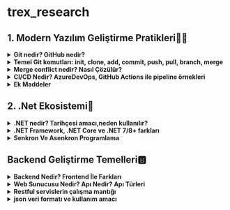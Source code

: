 # trex_research
## 1. Modern Yazılım Geliştirme Pratikleri🤷‍♂️

<details>
<summary><strong>Git nedir? GitHub nedir?<strong></summary>

* Git, yazılım geliştirmede kod değişikliklerini kaydeden ve yöneten bir versiyon kontrol sistemidir.  
* Kod üzerinde yapılan her değişiklik bir sürüm olarak saklanır.  
* Aynı proje üzerinde birden fazla kişinin çakışmadan çalışmasına olanak sağlar.  
* Geçmişte yapılan değişikliklere geri dönüp bakılabilir.  

---

* GitHub ise Git altyapısını kullanarak projelerin internet üzerinde tutulduğu bulut tabanlı bir platformdur.  
* Ekip çalışmasını kolaylaştırmak için issue (sorun takibi), pull request (kod katkısı), GitHub Actions (otomasyon) gibi araçlar sunar.  
* Açık kaynak projelerin paylaşımı için en çok kullanılan platformlardan biridir.  

</details>

<details>
<summary><strong>Temel Git komutları: init, clone, add, commit, push, pull, branch, merge<strong></summary>

* `git init` → Yeni bir Git deposu başlatır. ***Örnek*** = `O klasörde .git adında gizli bir klasör oluşur → bu klasör Git’in tüm geçmişi, ayarları ve sürüm kontrol bilgilerini saklar.`
* `git clone` → Var olan bir depoyu bilgisayarına indirir. ***Örnek*** = https://github.com/kullanici/proje.git 
* `git add` → Dosyaları commit için hazırlar.***Örnek*** = `git add index.html`
* `git commit` → Yapılan değişiklikleri kaydeder. ***Örnek*** = `git commit -m "Ana sayfa güncellendi`
* `git push` → Kaydedilen değişiklikleri uzak depoya gönderir. ***Örnek*** = `git push origin main`
* `git pull` → Uzak depodaki son değişiklikleri indirir. ***Örnek*** = `git pull origin main`
* `git branch` → Yeni bir dal (branch) oluşturur. ***Örnek*** = `git branch yeni-ozellik`
* `git merge` → Farklı dalları birleştirir. ***Örnek*** = `git merge yeni-ozellik`

</details>

<details>
<summary><strong>Merge conflict nedir? Nasıl Çözülür?<strong></summary>
  <br>
 Merge conflict, Git’te iki farklı dalda (branch) aynı dosyanın aynı kısmında farklı değişiklikler yapılınca ortaya çıkan çakışmadır.

Git, hangi değişikliğin geçerli olacağına otomatik karar veremez.

Bu yüzden kullanıcıya sorar: “Hangi değişikliği istiyorsun?”

Kısaca:

“İki kişi aynı yerde farklı şeyler yazdı, Git karıştı, sen karar ver!”
<br>

---

 <br>
 Merge Conflict Nasıl Çözülür?

1.Çatışan dosyayı açmak: Git, hangi dosyada çatışma olduğunu gösterir.

2.Değişiklikleri incelemek: Hangi değişikliğin kalacağını veya iki değişikliği birleştirip bir çözüm oluşturacağını seçersin.

3.Değişikliği kaydetmek ve bildir: Çatışmayı çözdükten sonra Git’e bu dosyanın artık hazır olduğunu bildirmek için commit yapılır.

---

</details>


<details>
<summary>CI/CD Nedir? AzureDevOps, GitHub Actions ile pipeline örnekleri</summary>
   <br>
CI/CD, yazılım geliştirme sürecinde otomasyon ve sürekli teslim sağlayan bir yaklaşımdır. İngilizce açılımı:

 <br>

***CI (Continuous Integration) → Sürekli Entegrasyon***

***CD (Continuous Delivery / Continuous Deployment) → Sürekli Teslim / Sürekli Yayın***

Kısaca, yazılımın daha hızlı, güvenli ve hatasız geliştirilmesini sağlayan yöntemdir.
<br>
<br>

---

***CI – Continuous Integration (Sürekli Entegrasyon)***

Geliştiriciler, yaptıkları değişiklikleri sıklıkla ortak koda (main branch) entegre eder.

Her entegrasyon otomatik olarak test edilir, böylece hatalar erken yakalanır.

Amaç: Kodun her zaman çalışır durumda olmasını sağlamak.

Örnek:
Birden fazla kişi aynı projede çalışıyor. Herkes kendi değişikliklerini sık sık ana koda ekliyor ve sistem otomatik olarak test ediyor. Böylece büyük bir hata oluşmadan önlem alınabiliyor.
<br>
<br>


---

***CD – Continuous Delivery / Deployment (Sürekli Teslim / Yayın)***

Continuous Delivery (Sürekli Teslim): Kod değişiklikleri testlerden geçtikten sonra her an yayına alınabilir hâle getirilir. Ama yayın manuel olabilir.

Continuous Deployment (Sürekli Yayın): Kod değişiklikleri testleri geçtikten sonra otomatik olarak canlıya çıkar.

Örnek:
Testleri geçen bir özellik, insan müdahalesi olmadan direkt kullanıcıya sunulabilir.
<br>
<br>

---

***CI/CD’nin Avantajları***

1.Hızlı geri bildirim: Hatalar erken bulunur.

2.Daha güvenli kod: Testler sürekli çalışır.

3.Hızlı teslim: Yeni özellikler ve düzeltmeler kullanıcıya çabuk ulaşır.

4.İnsan hatasını azaltır: Otomasyon sayesinde manuel hatalar azalır.
<br>


---


📌**Azure DevOps Pipeline Örneği**
 ```
name: Python CI/CD

# 1. Tetikleyici (Trigger)
on:
  push:
    branches: [ main ]       # main branch’e push olunca tetiklenir
  pull_request:
    branches: [ main ]       # Pull request açıldığında da tetiklenir

jobs:
  build-and-deploy:
    runs-on: ubuntu-latest    # 2. Hangi işletim sistemi üzerinde çalışacak

    steps:
    # 3. Repo kodunu çek
    - uses: actions/checkout@v3
      name: Step 1: Checkout code
      # Ne yapıyor: Repository’deki kodu pipeline ortamına kopyalar

    # 4. Python kurulumu
    - name: Step 2: Setup Python
      uses: actions/setup-python@v4
      with:
        python-version: '3.x'
      # Ne yapıyor: Pipeline ortamına Python 3.x kurar

    # 5. Bağımlılıkları yükleme
    - name: Step 3: Install dependencies
      run: pip install -r requirements.txt
      # Ne yapıyor: Projenin çalışması için gerekli kütüphaneleri yükler

    # 6. Testleri çalıştır
    - name: Step 4: Run tests
      run: pytest
      # Ne yapıyor: Kodun düzgün çalışıp çalışmadığını kontrol etmek için testleri çalıştırır (CI adımı)

    # 7. Deploy
    - name: Step 5: Deploy to server
      run: |
        scp -r ./app user@server:/var/www/app
        ssh user@server 'systemctl restart app'
      # Ne yapıyor: Testler başarılıysa kodu uzak sunucuya kopyalar ve uygulamayı restart eder (CD adımı)

```

🔑 Açıklama

* trigger → `Pipeline’ın hangi branch için çalışacağını belirler.`

* pool → `Build ajanını seçer (Linux, Windows veya macOS).`

* UseDotNet@2 → `İstenilen .NET SDK sürümünü indirir.`

* dotnet restore / build / test → `CI aşamaları.`

* dotnet publish → `Deploy edilebilir paket üretir.`

* PublishBuildArtifacts → `Bu paketi artifact olarak kaydeder, release pipeline’da kullanılabilir.`

---

📌**GitHub Actions Pipeline Örneği**
```
name: .NET CI/CD

on:
  push:
    branches: [ "main" ]   # main branch'e push olunca çalışır
  pull_request:
    branches: [ "main" ]   # PR açılınca da çalışır

jobs:
  build:
    runs-on: ubuntu-latest   # Çalışacağı ortam

    steps:
    - name: Checkout code
      uses: actions/checkout@v4   # Repo kodlarını indirir

    - name: Setup .NET
      uses: actions/setup-dotnet@v4
      with:
        dotnet-version: '8.0.x'   # .NET versiyonu

    - name: Restore dependencies
      run: dotnet restore

    - name: Build
      run: dotnet build --configuration Release --no-restore

    - name: Test
      run: dotnet test --no-build --verbosity normal

    - name: Publish
      run: dotnet publish -c Release -o ./publish

```

🔑 Açıklama

* on → `Pipeline’ın hangi durumlarda çalışacağını belirler (ör. push, pull request).`

* runs-on → `Build ortamı (ubuntu-latest, windows-latest, vs.).`

* actions/checkout → `GitHub reposundan kodları indirir.`

* actions/setup-dotnet → `İstediğin .NET SDK sürümünü kurar.`

* dotnet restore / build / test / publish → `CI/CD aşamaları.`
</details>


 <details>     
 
 <summary>Ek Maddeler</summary>
 
<br>  

**SDLC Aşamaları (Yazılım Geliştirme Yaşam Döngüsü)**

**Planlama (Planning)**

* Projenin amacı, kapsamı ve hedefleri belirlenir.

* Zaman, maliyet ve kaynak planlaması yapılır.

**Gereksinim Analizi (Requirement Analysis)**

* Kullanıcı ihtiyaçları toplanır.

* Fonksiyonel (ne yapacak) ve fonksiyonel olmayan (performans, güvenlik vb.) gereksinimler netleştirilir.

**Tasarım (Design)**

* Sistem mimarisi, veri tabanı ve arayüz tasarımı yapılır.

* Yüksek seviye (mimari) ve düşük seviye (detaylı) tasarım hazırlanır.

**Geliştirme (Implementation / Development)**

* Kodlama aşaması başlar.

* Takım üyeleri belirlenen tasarıma göre yazılımı geliştirir.

**Test (Testing / Verification)**

* Yazılım hatalara karşı test edilir.

* Birim testleri, entegrasyon testleri, sistem testleri ve kullanıcı kabul testleri yapılır.

**Dağıtım (Deployment)**

* Yazılım canlı ortama alınır.

* Kullanıcıların erişimine açılır.

**Bakım (Maintenance / Support)**

* Hatalar düzeltilir, güncellemeler yapılır.

* Yeni ihtiyaçlara göre sistem geliştirilir.
  
**Metodolojiler** Ⓜ️

Agile → Esnek, hızlı geri bildirim.

Scrum → Sprint (2-4 hafta), roller (PO, SM, Dev Team).

Kanban → İş akışı panosu (To Do → Doing → Done).


 </details>

 ## 2. .Net Ekosistemi🌁
 <details>

<summary><strong>.NET nedir? Tarihçesi amacı,neden kullanılır?<strong></summary>



**.NET Nedir?**

.NET, Microsoft tarafından geliştirilen, farklı platformlarda (Windows, Linux, macOS) çalışan uygulama geliştirme platformudur.

Web, masaüstü, mobil, oyun, IoT ve bulut uygulamaları geliştirmek için kullanılabilir.

C#, F#, VB.NET gibi dilleri destekler.

İçinde CLR (Common Language Runtime) adlı bir çalışma zamanı bulunur → bu sayede kodlar güvenli, hızlı ve yönetilebilir şekilde çalışır.

<hr>

**Tarihçesi**

2002: İlk kez .NET Framework 1.0 yayımlandı. Sadece Windows üzerinde çalışıyordu.

2016: Microsoft, .NET Core’u çıkardı → açık kaynak ve cross-platform oldu.

2020: .NET 5 yayımlandı → Framework ve Core birleşti. Artık sadece “.NET” olarak adlandırılıyor.

Günümüz: En güncel sürüm .NET 8 (LTS), performans ve platform desteği çok gelişmiş durumda.

<hr>

**Amacı**

Yazılım geliştirmeyi kolaylaştırmak,

Farklı cihaz ve platformlarda ortak bir yapı sağlamak,

Performanslı, güvenli ve ölçeklenebilir uygulamalar geliştirmeyi mümkün kılmak.

<hr>

**Neden Kullanılır?**

 Çapraz platform: Windows, Linux, macOS’ta çalışır.<br>
 Çok amaçlı: Web (ASP.NET), masaüstü (WPF, WinForms), mobil (.NET MAUI, Xamarin), oyun (Unity), bulut (Azure) gibi birçok alanda kullanılabilir.<br>
 Açık kaynak ve güçlü topluluk desteği var.<br>
 Yüksek performans ve güvenlik sağlar.<br>
 Düzenli olarak güncellenir, Microsoft ve açık kaynak topluluk tarafından desteklenir.<br>
</details>

  <details>

<summary><strong>.NET Framework, .NET Core ve .NET 7/8+ farkları<strong></summary>

<img width="1793" height="980" alt="3103b3d4-4683-4e3c-9dbf-8854276eac22" src="https://github.com/user-attachments/assets/610d3e75-a682-4eb4-bb24-608392d070f5" />
</details>
<details>

<summary><strong>Senkron Ve Asenkron Programlama<strong></summary>

<br>

## 💻Senkron Programlama Nedir:
- Senkron programlama, işlemlerin ardışık olarak yürütüldüğü programlama modelidir. Bir görev tamamlanmadan diğerine geçilmez; bu nedenle işlem sırası nettir ancak uzun süren işlemler tüm süreci yavaşlatabilir.



## Günlük Hayattan Benzetmeler:

- Sırada beklemek → Kasada bir müşteri işini bitirmeden diğerine geçilmez.

- Telefon görüşmesi → Karşı taraf konuşmayı bitirmeden sen konuşamazsın.


## 💻Senkron Python Örneği:
```
print("Dosya okunuyor...")
data = open("veri.txt").read()   # Bu işlem bitene kadar beklenir
print("Dosya okundu:", data)
```
## Artı/Eksi Yönleri:

- Kod Akışı Basittir. Takip etmesi kolaydır.
- Uzun süren işlemler(dosya okuma API çağrısı tüm süreci bloke eder).

<hr>

## 👨‍💻Asenkron Programlama Nedir:

- Asenkron programlama, işlemlerin eşzamanlı olarak yürütülmesine izin veren bir modeldir. Bir görev tamamlanana kadar diğerleri beklemek zorunda değildir; uzun süren işlemler arka planda devam ederken program diğer işlere geçebilir.

## Günlük Hayattan Benzetmeler

- Restoranda sipariş vermek → Garson siparişini alır, mutfağa iletir ve senin yemeğini beklemeden başka müşterilerle ilgilenir.

- Mesajlaşma uygulaması → Mesaj gönderilirken internet yavaş olsa bile uygulama donmaz, sen başka mesajlar yazabilirsin.


## 👨‍💻Asenkron Python Örneği:
```
import asyncio

async def islem():
    print("İşlem başladı...")
    await asyncio.sleep(2)   # 2 saniyelik bekleme (bloklamaz)
    print("İşlem bitti!")

async def main():
    await asyncio.gather(islem(), islem())  # İki işlem paralel yürür

asyncio.run(main())
```


## C#’ta Arrow Function (=>) İfadesi:

- C#’ta => ifadesi lambda expression (lambda ifadeleri) için kullanılır.


**1.Kısa Fonksiyon Yazımı**
- Normal metod tanımlarına göre çok daha kısa ve okunabilir fonksiyonlar yazmayı sağlar.
- Örn:
 ```
- Func<int, int> kare = x => x * x;
```


**2.Anonim Fonksiyonlar**
  - İsmi olmayan, tek satırlık fonksiyonlar oluşturmak için kullanılır.
  - Event, delegate veya LINQ işlemlerinde sık kullanılır.

**3.LINQ Sorgularında Kullanımı**
  - Veri filtreleme, sıralama, seçim işlemlerinde pratik yazım sağlar.
  - Örn:
```
var ciftSayilar = sayilar.Where(x => x % 2 == 0);
```
  
**4.Expression-bodied Members (C# 6.0 ve sonrası)**

  - Property, metod veya constructor’larda tek satırlık gövde tanımı yapılabilir.
  - Örn:
```
public string Name { get; set; }
public override string ToString() => $"Name: {Name}";
```

**5.Okunabilirlik ve Modern Syntax**

  - Kodun daha az satırla yazılmasını ve daha temiz görünmesini sağlar.
  - Geleneksel anonim metod yazımına kıyasla daha derli toplu bir alternatiftir.
</details>

## Backend Geliştirme Temelleri🅱️

<details>
<summary><strong>Backend Nedir? Frontend İle Farkları<strong></summary>
  
<br>

**Backend Nedir?**
  - Backend, bir uygulamanın arka planda çalışan kısmıdır. Kullanıcının doğrudan görmediği, ama uygulamanın çalışmasını sağlayan veritabanı yönetimi, iş mantığı, API geliştirme, kimlik doğrulama gibi süreçleri içerir.

**Örnek:**
  - Bir e-ticaret sitesinde ürün siparişi verdiğinde, siparişin veritabanına kaydedilmesi, stok kontrolü yapılması ve ödeme işlemlerinin gerçekleşmesi backend tarafından yönetilir.


<hr>

**Frontend Nedir?**
  - Frontend, kullanıcının doğrudan etkileşimde bulunduğu kısımdır. Web sayfasının tasarımı, butonlar, formlar, yazılar, görseller ve kullanıcı deneyimi (UI/UX) frontend tarafından sağlanır.


 **Örnek:**
  - Aynı e-ticaret sitesinde ürünlerin listelenmesi, sepet butonu, ödeme formu ve sipariş onay ekranı frontend’in işidir.

**🔄 Backend ve Frontend Farkları**

| Özellik            | Frontend                                   | Backend                                  |
|--------------------|--------------------------------------------|------------------------------------------|
| Kullanıcı ile İlişki | Doğrudan kullanıcının gördüğü arayüz      | Kullanıcının görmediği iş mantığı         |
| Teknolojiler       | HTML, CSS, JavaScript, React, Angular      | C#, Java, Python, Node.js, SQL            |
| Görev              | Görsellik, kullanıcı etkileşimi            | Veri işleme, API, güvenlik, mantık        |
| Örnek              | “Sepete Ekle” butonunun görünümü           | “Sepete Ekle” isteğinin veritabanına kaydı |

</details>

<details>
<summary><strong>Web Sunucusu Nedir? Apı Nedir? Apı Türleri<strong></summary>

<br>

## Web Sunucusu Nedir?
  - Web sunucusu, internet üzerinden gelen HTTP/HTTPS isteklerini alan ve bu isteklere karşılık web sayfaları veya veri gönderen bir yazılım veya donanımdır.


**Kısaca:**

   - Tarayıcı (frontend) bir istekte bulunur.
   - Web sunucusu (backend) isteği alır.
   - İlgili dosyayı veya veriyi tarayıcıya geri gönderir.

**Örnekler:**

  - Apache, Nginx, Microsoft IIS
  - Node.js ile yazılmış Express sunucusu

**Önemli Noktalar:**
  - Web sunucuları sadece statik dosya gönderebilir (HTML, CSS, JS) veya dinamik içerik üretebilir (PHP, Node.js, Python).
  - Backend ile birlikte çalışarak veri tabanından veri çekip kullanıcıya sunabilir.
  - Güvenlik, performans ve erişilebilirlik açısından kritik rol oynar.

<hr>

## API Nedir?
  - API (Application Programming Interface / Uygulama Programlama Arayüzü), iki yazılımın birbiriyle iletişim kurmasını sağlayan bir köprüdür.


**Kısaca:**

   - Bir uygulama başka bir uygulamadan veri almak veya işlem yapmak isterse API kullanır.
   - API, hangi verilerin alınabileceğini, hangi işlemlerin yapılabileceğini standart bir şekilde belirtir.


**Örnekler:**

  - Twitter API → Tweet atma, okuma işlemleri
  - Google Maps API → Harita ve konum verisi alma
  - REST API → Web üzerinden veri alışverişi (JSON formatında)

**Önemli Noktalar:**
  - API, genellikle web sunucuları üzerinden çalışır.
  - Frontend ve backend arasındaki iletişimi sağlar.
  - Modern yazılım geliştirmede veri paylaşımı ve entegrasyon için çok önemlidir.

## API Türleri

1. **REST API**  
   - HTTP protokolü üzerinden çalışır.  
   - JSON veya XML ile veri gönderir/alır.  
   - Basit ve yaygın olarak kullanılır.  

2. **SOAP API**  
   - XML tabanlıdır.  
   - Daha katı kurallar ve güvenlik özellikleri vardır.  
   - Kurumsal sistemlerde sık kullanılır.  

3. **GraphQL API**  
   - Tek bir endpoint üzerinden ihtiyacınız olan veriyi seçerek almanızı sağlar.  
   - Daha esnek ve veri israfını önler.  

4. **WebSocket API**  
   - Sürekli bağlantı sağlar, gerçek zamanlı veri iletimi için kullanılır.  
   - Örn: Chat uygulamaları, canlı bildirimler.
  

## HTTP Nedir?

**HTTP (HyperText Transfer Protocol / HiperMetin Transfer Protokolü)**, web tarayıcıları ile web sunucuları arasında **veri alışverişini sağlayan protokoldür**.  
Kısaca, biz tarayıcıda bir siteyi açtığımızda veya bir API isteği gönderdiğimizde, bu iletişim HTTP üzerinden gerçekleşir.  

### Temel Özellikleri:
- **İsteğe Dayalı (Request-Response) Yapı:**  
  Tarayıcı veya başka bir istemci, sunucuya bir istekte bulunur (request). Sunucu da buna karşılık bir yanıt (response) döner.  
- **Stateless (Durumsuz) Protokol:**  
  Her HTTP isteği bağımsızdır. Sunucu, önceki istekleri hatırlamaz. Durum bilgisi gerekiyorsa, genellikle **çerez (cookie) veya token** kullanılır.  
- **Metin Tabanlıdır:**  
  HTTP mesajları kolay okunabilir metin formatındadır, bu da debug ve geliştirmeyi kolaylaştırır.


 ### HTTP Metodları:
HTTP ile hangi işlemi yapmak istediğimizi belirten bazı temel metodlar vardır:  
- **GET:** Sunucudan veri almak için kullanılır.  
- **POST:** Sunucuya veri göndermek için kullanılır.  
- **PUT:** Sunucudaki mevcut veriyi güncellemek için kullanılır.  
- **DELETE:** Sunucudaki veriyi silmek için kullanılır.  
- **PATCH:** Verinin sadece belirli bir kısmını güncellemek için kullanılır.



```http
# GET - Tüm kullanıcıları al
GET /users HTTP/1.1
Host: www.ornekapi.com

# POST - Yeni kullanıcı ekle
POST /users HTTP/1.1
Host: www.ornekapi.com
Content-Type: application/json

{
  "username": "emir",
  "age": 16
}

# PUT - Mevcut kullanıcıyı tamamen güncelle
PUT /users/2 HTTP/1.1
Host: www.ornekapi.com
Content-Type: application/json

{
  "username": "emir_ulgu",
  "age": 17
}

# PATCH - Kullanıcının sadece bir alanını güncelle
PATCH /users/2 HTTP/1.1
Host: www.ornekapi.com
Content-Type: application/json

{
  "age": 17
}

# DELETE - Kullanıcıyı sil
DELETE /users/2 HTTP/1.1
Host: www.ornekapi.com
```
</details>


<details>
<summary><strong>Restful servislerin çalışma mantığı<strong></summary>

## Restful Nedir
- RESTful, internet üzerinden veri alışverişi yapan servislerin bir standart ve düzeni
- Web siteleri veya uygulamalar veri almak/veri göndermek ister.
- RESTful servisler, bunu belirli kurallara göre yapar.
- Bu kurallara uyan servisler “RESTful” olarak adlandırılır.


### Çalışma Mantığı:

- **İstemci : kısaca kullanıcya hizmet verir ve veri gösterir işlem yapmaz sadece sunucuda olan veriyi kullanıcıya gösterrir. Web tarayıcısı, mobil uygulama veya başka bir servis olabilir. Örnek olarak Google,Firefox Mobil olarak ise IOS,Android örnek gösterilebilir. Sunucu değişse bile istemci sorunsuz çalışır**

- **Sunucu : Veriyi saklar işler ve istemciye kullanıcıya sunması için ayarlar iş mantığı ve veri yönetiminden sorumludur İstemci bir konuda veri istediğinde ona sunmakla görevli olandır Sunucu DB'den gerekli veriyi çeker ve kullanıcıya gösterir**

- **HTTP Çalışması : RESTful servislerde istemci ile sunucu arasındaki iletişim HTTP üzerinden olur bu yüzden HTTP çok önemli bir rol alır. İlk adım olarak istemci isteği oluşturur ardından URL belirlenir hangi kaynağa erişmek istediğini belirler HTTP metodu ne yapmak istediğini belirtir (GET,POST,DELETE,PUT) İkinci Adımda sunucu isteği alır ve yorumlar URL ve HTTP metoduna göre hangi kaynak olacağının hedefini belirler gerekirse DB'ye erişir veya iş mantığını çalıştırır Üçüncü Adımda ise sunucu reponse(yanıtı) gönderir Örn: HTTP statü kodu vs..**

- **DİPNOT : RESTful servisler stateless çalışır. Her HTTP isteği bağımsızdır, sunucu önceki isteği hatırlamaz. Yani Sunucu, istemcinin daha önce ne yaptığını bilmez; gerekli tüm bilgiyi her istekte istemci gönderir. HTTP isteği sunucuya "Ben bunu yapmak istiyorum." demesidir ancak Stateless sunucu öncekileri hatırlamaz her istek bağımsızdır**

</details>


<details>
<summary><strong>json veri formatı ve kullanım amacı<strong></summary>

## Json veri formatı nedir?

- JSON (JavaScript Object Notation), verileri düz metin olarak saklayan ve paylaşan bir formattır.
- İnsan tarafından okunabilir, bilgisayar tarafından kolay işlenebilir.
- Web uygulamaları, API’ler ve sunucular arasında veri alışverişi yapmak için sık kullanılır.

## Örnek Json:
```
{
  "id": 1,
  "username": "emir",
  "age": 16,
  "isStudent": true,
  "hobbies": ["yazılım", "futbol", "müzik"]
}
```
## Kullanım Alanları
- Web API’leri ile veri göndermek ve almak
- JavaScript uygulamalarında veri depolamak
- Sunucular ve istemciler arasında iletişim
















  
















  





















